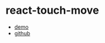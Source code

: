 # react-touch-move

- [demo](https://kkfor.github.io/react-touch-move/)
- [github](https://github.com/kkfor/react-touch-move)